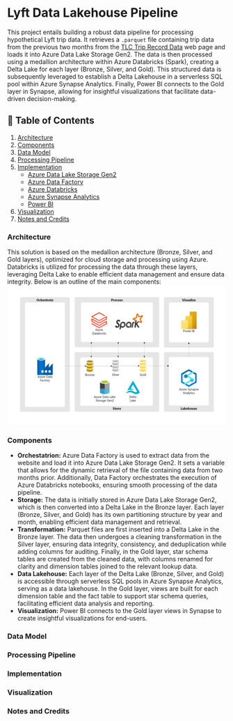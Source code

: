 # Lyft Data Lakehouse Pipeline
This project entails building a robust data pipeline for processing hypothetical Lyft trip data. It retrieves a `.parquet` file containing trip data from the previous two months from the [TLC Trip Record Data](https://www.nyc.gov/site/tlc/about/tlc-trip-record-data.page) web page and loads it into Azure Data Lake Storage Gen2. The data is then processed using a medallion architecture within Azure Databricks (Spark), creating a Delta Lake for each layer (Bronze, Silver, and Gold). This structured data is subsequently leveraged to establish a Delta Lakehouse in a serverless SQL pool within Azure Synapse Analytics. Finally, Power BI connects to the Gold layer in Synapse, allowing for insightful visualizations that facilitate data-driven decision-making.

## 📑 Table of Contents
1. [Architecture](#architecture)
2. [Components](#components)
3. [Data Model](#data-model)
4. [Processing Pipeline](#processing-pipeline)
5. [Implementation](#implementation)
   - [Azure Data Lake Storage Gen2](#azure-data-lake-storage-gen2-configuration)
   - [Azure Data Factory](#azure-data-factory-configuration)
   - [Azure Databricks](#azure-databricks-configuration)
   - [Azure Synapse Analytics](#azure-synapse-analytics-configuration)
   - [Power BI](#power-bi-configuration)
7. [Visualization](#visualization)
8. [Notes and Credits](#notes-and-credits)

### Architecture 
This solution is based on the medallion architecture (Bronze, Silver, and Gold layers), optimized for cloud storage and processing using Azure. Databricks is utilized for processing the data through these layers, leveraging Delta Lake to enable efficient data management and ensure data integrity. Below is an outline of the main components:
![Architecture](./assets/architecture-diagram.png)

### Components
- **Orchestatrion:** Azure Data Factory is used to extract data from the website and load it into Azure Data Lake Storage Gen2. It sets a variable that allows for the dynamic retrieval of the file containing data from two months prior. Additionally, Data Factory orchestrates the execution of Azure Databricks notebooks, ensuring smooth processing of the data pipeline.
- **Storage:** The data is initially stored in Azure Data Lake Storage Gen2, which is then converted into a Delta Lake in the Bronze layer. Each layer (Bronze, Silver, and Gold) has its own partitioning structure by year and month, enabling efficient data management and retrieval.
- **Transformation:** Parquet files are first inserted into a Delta Lake in the Bronze layer. The data then undergoes a cleaning transformation in the Silver layer, ensuring data integrity, consistency, and deduplication while adding columns for auditing. Finally, in the Gold layer, star schema tables are created from the cleaned data, with columns renamed for clarity and dimension tables joined to the relevant lookup data.
- **Data Lakehouse:** Each layer of the Delta Lake (Bronze, Silver, and Gold) is accessible through serverless SQL pools in Azure Synapse Analytics, serving as a data lakehouse. In the Gold layer, views are built for each dimension table and the fact table to support star schema queries, facilitating efficient data analysis and reporting.
- **Visualization:** Power BI connects to the Gold layer views in Synapse to create insightful visualizations for end-users.
 
### Data Model

### Processing Pipeline

### Implementation

### Visualization

### Notes and Credits
